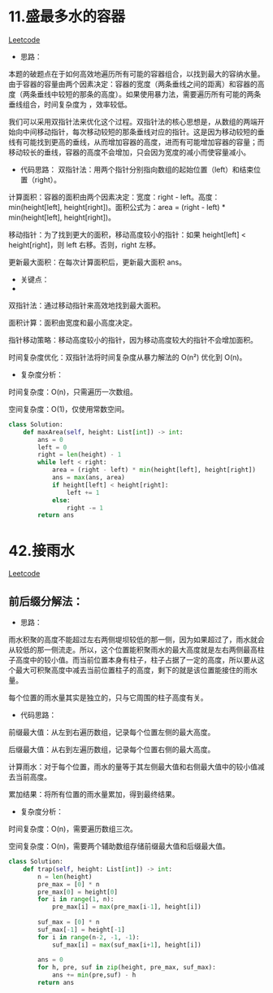 # 11.盛最多水的容器

[Leetcode](https://leetcode.cn/problems/container-with-most-water/)

- 思路：

本题的破题点在于如何高效地遍历所有可能的容器组合，以找到最大的容纳水量。由于容器的容量由两个因素决定：容器的宽度（两条垂线之间的距离）和容器的高度（两条垂线中较短的那条的高度）。如果使用暴力法，需要遍历所有可能的两条垂线组合，时间复杂度为 ，效率较低。

我们可以采用双指针法来优化这个过程。双指针法的核心思想是，从数组的两端开始向中间移动指针，每次移动较短的那条垂线对应的指针。这是因为移动较短的垂线有可能找到更高的垂线，从而增加容器的高度，进而有可能增加容器的容量；而移动较长的垂线，容器的高度不会增加，只会因为宽度的减小而使容量减小。

- 代码思路：
双指针法：用两个指针分别指向数组的起始位置（left）和结束位置（right）。

计算面积：容器的面积由两个因素决定：宽度：right - left。高度：min(height[left], height[right])。面积公式为：area = (right - left) * min(height[left], height[right])。

移动指针：为了找到更大的面积，移动高度较小的指针：如果 height[left] < height[right]，则 left 右移。否则，right 左移。

更新最大面积：在每次计算面积后，更新最大面积 ans。

- 关键点：
- 
双指针法：通过移动指针来高效地找到最大面积。

面积计算：面积由宽度和最小高度决定。

指针移动策略：移动高度较小的指针，因为移动高度较大的指针不会增加面积。

时间复杂度优化：双指针法将时间复杂度从暴力解法的 O(n²) 优化到 O(n)。

- 复杂度分析：
  
时间复杂度：O(n)，只需遍历一次数组。

空间复杂度：O(1)，仅使用常数空间。

```Python
class Solution:
    def maxArea(self, height: List[int]) -> int:
        ans = 0
        left = 0
        right = len(height) - 1
        while left < right:
            area = (right - left) * min(height[left], height[right])
            ans = max(ans, area)
            if height[left] < height[right]:
                left += 1
            else:
                right -= 1
        return ans
```

# 42.接雨水

[Leetcode](https://leetcode.cn/problems/trapping-rain-water/description/)

## 前后缀分解法：

- 思路：

雨水积聚的高度不能超过左右两侧堤坝较低的那一侧，因为如果超过了，雨水就会从较低的那一侧流走。所以，这个位置能积聚雨水的最大高度就是左右两侧最高柱子高度中的较小值。而当前位置本身有柱子，柱子占据了一定的高度，所以要从这个最大可积聚高度中减去当前位置柱子的高度，剩下的就是该位置能接住的雨水量。

每个位置的雨水量其实是独立的，只与它周围的柱子高度有关。

- 代码思路：

前缀最大值：从左到右遍历数组，记录每个位置左侧的最大高度。

后缀最大值：从右到左遍历数组，记录每个位置右侧的最大高度。

计算雨水：对于每个位置，雨水的量等于其左侧最大值和右侧最大值中的较小值减去当前高度。

累加结果：将所有位置的雨水量累加，得到最终结果。

- 复杂度分析：

时间复杂度：O(n)，需要遍历数组三次。

空间复杂度：O(n)，需要两个辅助数组存储前缀最大值和后缀最大值。

```Python
class Solution:
    def trap(self, height: List[int]) -> int:
        n = len(height)
        pre_max = [0] * n
        pre_max[0] = height[0]
        for i in range(1, n):
            pre_max[i] = max(pre_max[i-1], height[i])
        
        suf_max = [0] * n
        suf_max[-1] = height[-1]
        for i in range(n-2, -1, -1):
            suf_max[i] = max(suf_max[i+1], height[i])
        
        ans = 0
        for h, pre, suf in zip(height, pre_max, suf_max):
            ans += min(pre,suf) - h
        return ans
```
